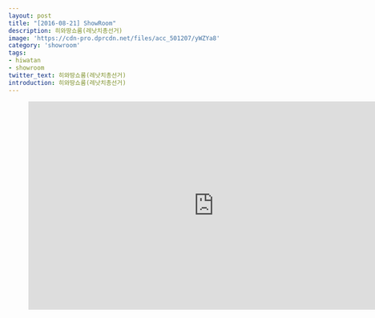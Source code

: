 ```yaml
---
layout: post
title: "[2016-08-21] ShowRoom"
description: 히와땅쇼룸(레낫치총선거)
image: 'https://cdn-pro.dprcdn.net/files/acc_501207/yWZYa8'
category: 'showroom'
tags:
- hiwatan
- showroom
twitter_text: 히와땅쇼룸(레낫치총선거)
introduction: 히와땅쇼룸(레낫치총선거)
---
```

<figure class="video_container">
<iframe width="740" height="416" src="https://serviceapi.nmv.naver.com/flash/convertIframeTag.nhn?vid=5D8C542BCAECE4F0F1AC04CC676647DAE467&outKey=V1262eb1a0b4c3e637d2bbb9ead3d6b3a7a4aa759c7ddf453df0fbb9ead3d6b3a7a4a" frameborder="no" scrolling="no" webkitallowfullscreen mozallowfullscreen allowfullscreen></iframe>
</figure>
